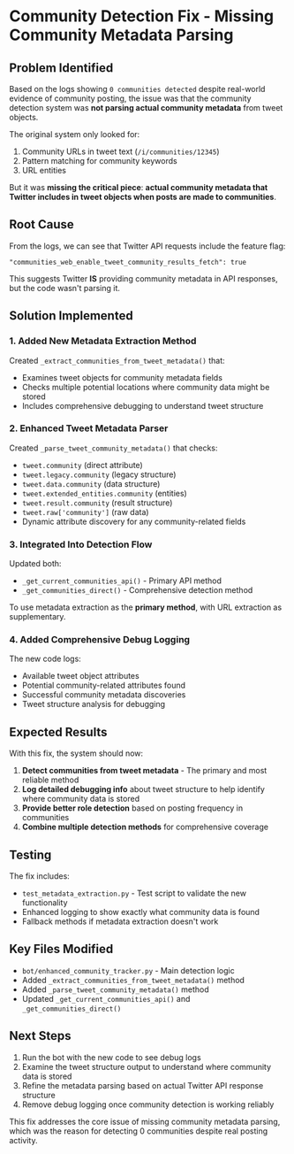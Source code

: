 # Community Detection Fix - Missing Community Metadata Parsing

## Problem Identified

Based on the logs showing `0 communities detected` despite real-world evidence of community posting, the issue was that the community detection system was **not parsing actual community metadata** from tweet objects.

The original system only looked for:
1. Community URLs in tweet text (`/i/communities/12345`)
2. Pattern matching for community keywords
3. URL entities

But it was **missing the critical piece**: **actual community metadata that Twitter includes in tweet objects when posts are made to communities**.

## Root Cause

From the logs, we can see that Twitter API requests include the feature flag:
```
"communities_web_enable_tweet_community_results_fetch": true
```

This suggests Twitter **IS** providing community metadata in API responses, but the code wasn't parsing it.

## Solution Implemented

### 1. Added New Metadata Extraction Method

Created `_extract_communities_from_tweet_metadata()` that:
- Examines tweet objects for community metadata fields
- Checks multiple potential locations where community data might be stored
- Includes comprehensive debugging to understand tweet structure

### 2. Enhanced Tweet Metadata Parser

Created `_parse_tweet_community_metadata()` that checks:
- `tweet.community` (direct attribute)
- `tweet.legacy.community` (legacy structure)
- `tweet.data.community` (data structure)
- `tweet.extended_entities.community` (entities)
- `tweet.result.community` (result structure)
- `tweet.raw['community']` (raw data)
- Dynamic attribute discovery for any community-related fields

### 3. Integrated Into Detection Flow

Updated both:
- `_get_current_communities_api()` - Primary API method
- `_get_communities_direct()` - Comprehensive detection method

To use metadata extraction as the **primary method**, with URL extraction as supplementary.

### 4. Added Comprehensive Debug Logging

The new code logs:
- Available tweet object attributes
- Potential community-related attributes found
- Successful community metadata discoveries
- Tweet structure analysis for debugging

## Expected Results

With this fix, the system should now:

1. **Detect communities from tweet metadata** - The primary and most reliable method
2. **Log detailed debugging info** about tweet structure to help identify where community data is stored
3. **Provide better role detection** based on posting frequency in communities
4. **Combine multiple detection methods** for comprehensive coverage

## Testing

The fix includes:
- `test_metadata_extraction.py` - Test script to validate the new functionality
- Enhanced logging to show exactly what community data is found
- Fallback methods if metadata extraction doesn't work

## Key Files Modified

- `bot/enhanced_community_tracker.py` - Main detection logic
- Added `_extract_communities_from_tweet_metadata()` method
- Added `_parse_tweet_community_metadata()` method
- Updated `_get_current_communities_api()` and `_get_communities_direct()`

## Next Steps

1. Run the bot with the new code to see debug logs
2. Examine the tweet structure output to understand where community data is stored
3. Refine the metadata parsing based on actual Twitter API response structure
4. Remove debug logging once community detection is working reliably

This fix addresses the core issue of missing community metadata parsing, which was the reason for detecting 0 communities despite real posting activity. 
